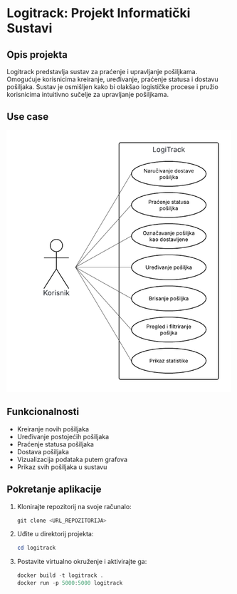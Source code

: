 # Logitrack: Projekt Informatički Sustavi

## Opis projekta
Logitrack predstavlja sustav za praćenje i upravljanje pošiljkama. Omogućuje korisnicima kreiranje, uređivanje, praćenje statusa i dostavu pošiljaka. Sustav je osmišljen kako bi olakšao logističke procese i pružio korisnicima intuitivno sučelje za upravljanje pošiljkama.

## Use case
![Logitrack use case](usecase.png "Logitrack Use Case")

## Funkcionalnosti
- Kreiranje novih pošiljaka
- Uređivanje postojećih pošiljaka
- Praćenje statusa pošiljaka
- Dostava pošiljaka
- Vizualizacija podataka putem grafova
- Prikaz svih pošiljaka u sustavu

## Pokretanje aplikacije

1. Klonirajte repozitorij na svoje računalo:
    ```powershell
    git clone <URL_REPOZITORIJA>
    ```

2. Uđite u direktorij projekta:
    ```powershell
    cd logitrack
    ```

3. Postavite virtualno okruženje i aktivirajte ga:
    ```powershell
    docker build -t logitrack .
    docker run -p 5000:5000 logitrack
    ```